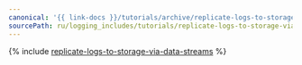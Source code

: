```yaml
---
canonical: '{{ link-docs }}/tutorials/archive/replicate-logs-to-storage-via-data-streams'
sourcePath: ru/logging_includes/tutorials/replicate-logs-to-storage-via-data-streams.md
---
```


{% include [replicate-logs-to-storage-via-data-streams](../../_tutorials/security/replicate-logs-to-storage-via-data-streams.md) %}